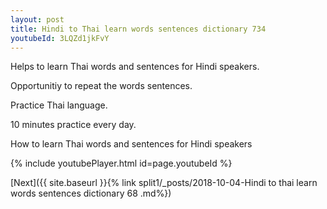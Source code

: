 ```yaml
---
layout: post
title: Hindi to Thai learn words sentences dictionary 734 
youtubeId: 3LQZd1jkFvY
---
```

 
 
Helps to learn Thai words and sentences for Hindi speakers.

Opportunitiy to repeat the words sentences. 

Practice Thai language. 
 
10 minutes practice every day. 
 
How to learn Thai words and sentences for Hindi speakers 
 
{% include youtubePlayer.html id=page.youtubeId %}
 
 
[Next]({{ site.baseurl }}{% link  split1/_posts/2018-10-04-Hindi to thai learn words sentences dictionary 68 .md%})
 
